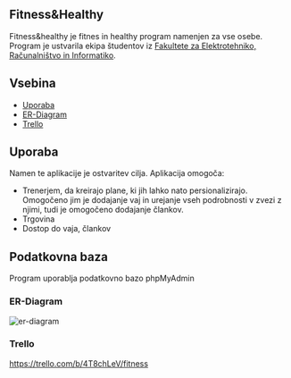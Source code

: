 ## Fitness&Healthy



Fitness&healthy je fitnes in healthy program namenjen za vse osebe. Program je ustvarila ekipa študentov iz [Fakultete za Elektrotehniko, Računalništvo in Informatiko](https://feri.um.si).

## Vsebina

* [Uporaba](#uporaba)
* [ER-Diagram](#ER-Diagram)
* [Trello](#Trello)


## Uporaba
Namen te aplikacije je ostvaritev cilja.
Aplikacija omogoča:
* Trenerjem, da kreirajo plane, ki jih lahko nato persionalizirajo. Omogočeno jim je dodajanje vaj in urejanje vseh podrobnosti v zvezi z njimi, tudi je omogočeno dodajanje člankov.
* Trgovina
* Dostop do vaja, člankov

## Podatkovna baza
Program uporablja podatkovno bazo phpMyAdmin

### ER-Diagram
![er-diagram](link!!!)

### Trello
https://trello.com/b/4T8chLeV/fitness


